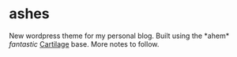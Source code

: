 # ashes
New wordpress theme for my personal blog. Built using the \*ahem\* *fantastic* [Cartilage](https://github.com/maximumdata/cartilage.git) base.
More notes to follow.